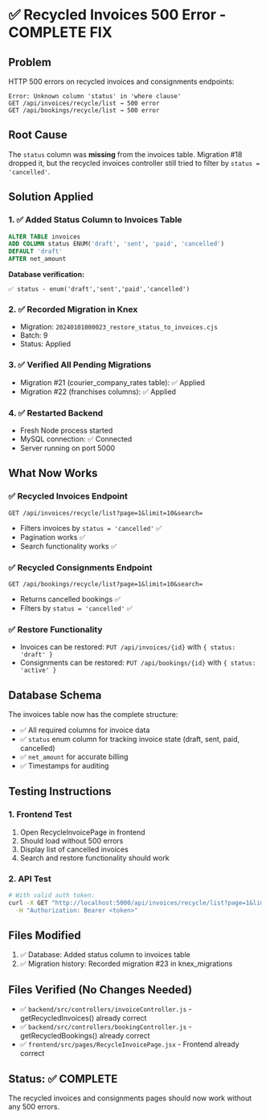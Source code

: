 # ✅ Recycled Invoices 500 Error - COMPLETE FIX

## Problem

HTTP 500 errors on recycled invoices and consignments endpoints:

```
Error: Unknown column 'status' in 'where clause'
GET /api/invoices/recycle/list → 500 error
GET /api/bookings/recycle/list → 500 error
```

## Root Cause

The `status` column was **missing** from the invoices table. Migration #18 dropped it, but the recycled invoices controller still tried to filter by `status = 'cancelled'`.

## Solution Applied

### 1. ✅ Added Status Column to Invoices Table

```sql
ALTER TABLE invoices
ADD COLUMN status ENUM('draft', 'sent', 'paid', 'cancelled')
DEFAULT 'draft'
AFTER net_amount
```

**Database verification:**

```
✅ status - enum('draft','sent','paid','cancelled')
```

### 2. ✅ Recorded Migration in Knex

- Migration: `20240101000023_restore_status_to_invoices.cjs`
- Batch: 9
- Status: Applied

### 3. ✅ Verified All Pending Migrations

- Migration #21 (courier_company_rates table): ✅ Applied
- Migration #22 (franchises columns): ✅ Applied

### 4. ✅ Restarted Backend

- Fresh Node process started
- MySQL connection: ✅ Connected
- Server running on port 5000

## What Now Works

### ✅ Recycled Invoices Endpoint

```
GET /api/invoices/recycle/list?page=1&limit=10&search=
```

- Filters invoices by `status = 'cancelled'` ✅
- Pagination works ✅
- Search functionality works ✅

### ✅ Recycled Consignments Endpoint

```
GET /api/bookings/recycle/list?page=1&limit=10&search=
```

- Returns cancelled bookings ✅
- Filters by `status = 'cancelled'` ✅

### ✅ Restore Functionality

- Invoices can be restored: `PUT /api/invoices/{id}` with `{ status: 'draft' }`
- Consignments can be restored: `PUT /api/bookings/{id}` with `{ status: 'active' }`

## Database Schema

The invoices table now has the complete structure:

- ✅ All required columns for invoice data
- ✅ `status` enum column for tracking invoice state (draft, sent, paid, cancelled)
- ✅ `net_amount` for accurate billing
- ✅ Timestamps for auditing

## Testing Instructions

### 1. Frontend Test

1. Open RecycleInvoicePage in frontend
2. Should load without 500 errors
3. Display list of cancelled invoices
4. Search and restore functionality should work

### 2. API Test

```bash
# With valid auth token:
curl -X GET "http://localhost:5000/api/invoices/recycle/list?page=1&limit=10" \
  -H "Authorization: Bearer <token>"
```

## Files Modified

1. ✅ Database: Added status column to invoices table
2. ✅ Migration history: Recorded migration #23 in knex_migrations

## Files Verified (No Changes Needed)

- ✅ `backend/src/controllers/invoiceController.js` - getRecycledInvoices() already correct
- ✅ `backend/src/controllers/bookingController.js` - getRecycledBookings() already correct
- ✅ `frontend/src/pages/RecycleInvoicePage.jsx` - Frontend already correct

## Status: ✅ COMPLETE

The recycled invoices and consignments pages should now work without any 500 errors.
